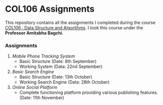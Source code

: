 # COL106 Assignments

This repository contains all the assignments I completed during the course [COL106 : Data Structure and Algorithms](http://www.cse.iitd.ernet.in/~bagchi/courses/COL106_18-19/). I took this course under the **Professor Amitabha Bagchi**.

### Assignments

1. *Mobile Phone Tracking System*
   - Basic Structure (Date: 8th September)
   - Working System (Data: 22nd September)
2. *Basic Search Engine*
   - Basic Structure (Date: 13th October)
   - Working Search Engine (Data: 28th October)
3. *Online Social Platform*
   - Complete functioning platform providing various publishing features. (Date: 11th November)
